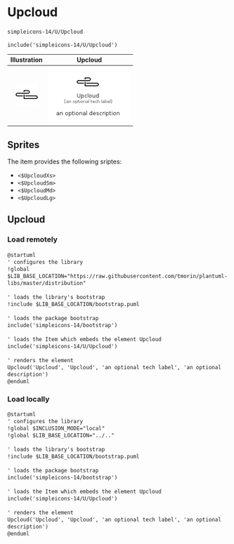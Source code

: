 # Upcloud


```text
simpleicons-14/U/Upcloud
```

```text
include('simpleicons-14/U/Upcloud')
```



| Illustration | Upcloud |
| :---: | :---: |
| ![illustration for Illustration](../../simpleicons-14/U/Upcloud.png) | ![illustration for Upcloud](../../simpleicons-14/U/Upcloud.Local.png) |



## Sprites
The item provides the following sriptes:

- `<$UpcloudXs>`
- `<$UpcloudSm>`
- `<$UpcloudMd>`
- `<$UpcloudLg>`





## Upcloud

### Load remotely
```plantuml
@startuml
' configures the library
!global $LIB_BASE_LOCATION="https://raw.githubusercontent.com/tmorin/plantuml-libs/master/distribution"

' loads the library's bootstrap
!include $LIB_BASE_LOCATION/bootstrap.puml

' loads the package bootstrap
include('simpleicons-14/bootstrap')

' loads the Item which embeds the element Upcloud
include('simpleicons-14/U/Upcloud')

' renders the element
Upcloud('Upcloud', 'Upcloud', 'an optional tech label', 'an optional description')
@enduml
```

### Load locally
```plantuml
@startuml
' configures the library
!global $INCLUSION_MODE="local"
!global $LIB_BASE_LOCATION="../.."

' loads the library's bootstrap
!include $LIB_BASE_LOCATION/bootstrap.puml

' loads the package bootstrap
include('simpleicons-14/bootstrap')

' loads the Item which embeds the element Upcloud
include('simpleicons-14/U/Upcloud')

' renders the element
Upcloud('Upcloud', 'Upcloud', 'an optional tech label', 'an optional description')
@enduml
```

